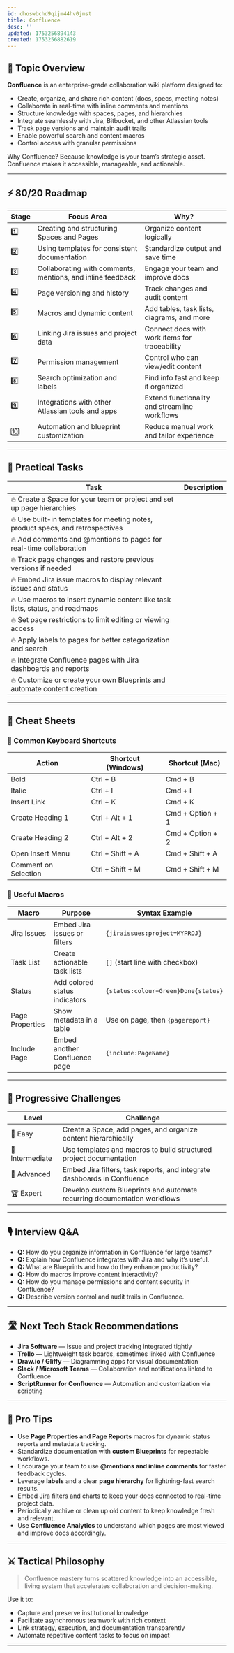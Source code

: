 ```yaml
---
id: dhoswbchd9qijm44hv0jmst
title: Confluence
desc: ''
updated: 1753256894143
created: 1753256882619
---
```


## 📌 Topic Overview

**Confluence** is an enterprise-grade collaboration wiki platform designed to:

* Create, organize, and share rich content (docs, specs, meeting notes)
* Collaborate in real-time with inline comments and mentions
* Structure knowledge with spaces, pages, and hierarchies
* Integrate seamlessly with Jira, Bitbucket, and other Atlassian tools
* Track page versions and maintain audit trails
* Enable powerful search and content macros
* Control access with granular permissions

Why Confluence?
Because knowledge is your team’s strategic asset. Confluence makes it accessible, manageable, and actionable.

---

## ⚡ 80/20 Roadmap

| Stage | Focus Area                                                 | Why?                                          |
| ----- | ---------------------------------------------------------- | --------------------------------------------- |
| 1️⃣   | Creating and structuring Spaces and Pages                  | Organize content logically                    |
| 2️⃣   | Using templates for consistent documentation               | Standardize output and save time              |
| 3️⃣   | Collaborating with comments, mentions, and inline feedback | Engage your team and improve docs             |
| 4️⃣   | Page versioning and history                                | Track changes and audit content               |
| 5️⃣   | Macros and dynamic content                                 | Add tables, task lists, diagrams, and more    |
| 6️⃣   | Linking Jira issues and project data                       | Connect docs with work items for traceability |
| 7️⃣   | Permission management                                      | Control who can view/edit content             |
| 8️⃣   | Search optimization and labels                             | Find info fast and keep it organized          |
| 9️⃣   | Integrations with other Atlassian tools and apps           | Extend functionality and streamline workflows |
| 🔟    | Automation and blueprint customization                     | Reduce manual work and tailor experience      |

---

## 🚀 Practical Tasks

| Task                                                                           | Description |
| ------------------------------------------------------------------------------ | ----------- |
| 🔥 Create a Space for your team or project and set up page hierarchies         |             |
| 🔥 Use built-in templates for meeting notes, product specs, and retrospectives |             |
| 🔥 Add comments and @mentions to pages for real-time collaboration             |             |
| 🔥 Track page changes and restore previous versions if needed                  |             |
| 🔥 Embed Jira issue macros to display relevant issues and status               |             |
| 🔥 Use macros to insert dynamic content like task lists, status, and roadmaps  |             |
| 🔥 Set page restrictions to limit editing or viewing access                    |             |
| 🔥 Apply labels to pages for better categorization and search                  |             |
| 🔥 Integrate Confluence pages with Jira dashboards and reports                 |             |
| 🔥 Customize or create your own Blueprints and automate content creation       |             |

---

## 🧾 Cheat Sheets

### 🔹 Common Keyboard Shortcuts

| Action               | Shortcut (Windows) | Shortcut (Mac)   |
| -------------------- | ------------------ | ---------------- |
| Bold                 | Ctrl + B           | Cmd + B          |
| Italic               | Ctrl + I           | Cmd + I          |
| Insert Link          | Ctrl + K           | Cmd + K          |
| Create Heading 1     | Ctrl + Alt + 1     | Cmd + Option + 1 |
| Create Heading 2     | Ctrl + Alt + 2     | Cmd + Option + 2 |
| Open Insert Menu     | Ctrl + Shift + A   | Cmd + Shift + A  |
| Comment on Selection | Ctrl + Shift + M   | Cmd + Shift + M  |

### 🔹 Useful Macros

| Macro           | Purpose                       | Syntax Example                      |
| --------------- | ----------------------------- | ----------------------------------- |
| Jira Issues     | Embed Jira issues or filters  | `{jiraissues:project=MYPROJ}`       |
| Task List       | Create actionable task lists  | `[]` (start line with checkbox)     |
| Status          | Add colored status indicators | `{status:colour=Green}Done{status}` |
| Page Properties | Show metadata in a table      | Use on page, then `{pagereport}`    |
| Include Page    | Embed another Confluence page | `{include:PageName}`                |

---

## 🎯 Progressive Challenges

| Level           | Challenge                                                                |
| --------------- | ------------------------------------------------------------------------ |
| 🥉 Easy         | Create a Space, add pages, and organize content hierarchically           |
| 🥈 Intermediate | Use templates and macros to build structured project documentation       |
| 🥇 Advanced     | Embed Jira filters, task reports, and integrate dashboards in Confluence |
| 🏆 Expert       | Develop custom Blueprints and automate recurring documentation workflows |

---

## 🎙️ Interview Q\&A

* **Q:** How do you organize information in Confluence for large teams?
* **Q:** Explain how Confluence integrates with Jira and why it’s useful.
* **Q:** What are Blueprints and how do they enhance productivity?
* **Q:** How do macros improve content interactivity?
* **Q:** How do you manage permissions and content security in Confluence?
* **Q:** Describe version control and audit trails in Confluence.

---

## 🛣️ Next Tech Stack Recommendations

* **Jira Software** — Issue and project tracking integrated tightly
* **Trello** — Lightweight task boards, sometimes linked with Confluence
* **Draw\.io / Gliffy** — Diagramming apps for visual documentation
* **Slack / Microsoft Teams** — Collaboration and notifications linked to Confluence
* **ScriptRunner for Confluence** — Automation and customization via scripting

---

## 🧠 Pro Tips

* Use **Page Properties and Page Reports** macros for dynamic status reports and metadata tracking.
* Standardize documentation with **custom Blueprints** for repeatable workflows.
* Encourage your team to use **@mentions and inline comments** for faster feedback cycles.
* Leverage **labels** and a clear **page hierarchy** for lightning-fast search results.
* Embed Jira filters and charts to keep your docs connected to real-time project data.
* Periodically archive or clean up old content to keep knowledge fresh and relevant.
* Use **Confluence Analytics** to understand which pages are most viewed and improve docs accordingly.

---

## ⚔️ Tactical Philosophy

> Confluence mastery turns scattered knowledge into an accessible, living system that accelerates collaboration and decision-making.

Use it to:

* Capture and preserve institutional knowledge
* Facilitate asynchronous teamwork with rich context
* Link strategy, execution, and documentation transparently
* Automate repetitive content tasks to focus on impact

---
